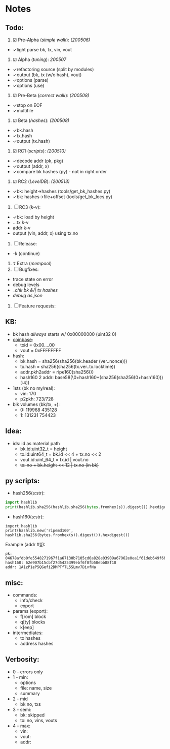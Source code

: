 # Notes

## Todo:
1. &#9745; Pre-Alpha (_simple walk_): _(200506)_
  - &check;light parse bk, tx, vin, vout
1. &#9745; Alpha (_tuning_): _200507_
  - &check;refactoring source (split by modules)
  - &check;output (bk, tx (w/o hash), vout)
  - &check;options (parse)
  - &check;options (use)
1. &#9745; Pre-Beta (_correct walk_): _(200508)_
  - &check;stop on EOF
  - &check;multifile
1. &#9745; Beta (_hashes_): _(200508)_
  - &check;bk.hash
  - &check;tx.hash
  - &check;output (tx.hash)
1. &#9745; RC1 (_scripts_): _(200510)_
  - &check;decode addr (pk, pkg)
  - &check;output (addr, x)
  - &check;compare bk hashes (py) - not in right order
1. &#9745; RC2 (_LevelDB_): _(200513)_
  - &check;bk: height->hashes (tools/get\_bk\_hashes.py)
  - &check;bk: hashes->file+offset (tools/get\_bk\_locs.py)
1. &#9744; RC3 (_k-v_):
  - &check;bk: load by height
  - &hellip;tx k-v
  - addr k-v
  - output (vin, addr, x) using tx.no
1. &#9744; Release:
  - -k (continue)
1. &#9766; Extra (_mempool_)
1. &#9744; Bugfixes:
  - trace state on error
  - debug levels
  - __chk bk &/| tx hashes_
  - _debug as json_
1. &#9744; Feature requests:

## KB:
- bk hash _allways_ starts w/ 0x00000000 (uint32 0)
- [coinbase](https://learnmeabitcoin.com/guide/coinbase-transaction):
  - txid = 0x00....00
  - vout = 0xFFFFFFFF
- hash:
  - bk.hash = sha256(sha256(bk.header (ver..nonce)))
  - tx.hash = sha256(sha256(tx.ver..tx.locktime))
  - addr.pkh2addr = ripe160(sha256())
  - hash160 2 addr: base58(\0+hash160+(sha256(sha256(0+hash160)))[:4])
- 1sts (bk no my/real):
  - vin: 170
  - p2pkh: 723/728
- blk volumes (bk/tx, +):
  - 0: 119968	435128
  - 1: 131231	754423

## Idea:
- ids: id as material path
  - bk.id:uint32_t = height
  - tx.id:uint64_t = bk.id << 4 + tx.no << 2
  - vout.id:uint_64_t = tx.id | vout.no
  - ~~tx: no = bk.height << 12 | tx.no (in bk)~~

## py scripts:

- hash256(s:str):

```python
import hashlib
print(hashlib.sha256(hashlib.sha256(bytes.fromhex(s)).digest()).hexdigest())
```

- hash160(s:str):

```
import hashlib
print(hashlib.new('ripemd160', hashlib.sha256(bytes.fromhex(s)).digest()).hexdigest())
```
Example (addr #[0](https://www.blockchain.com/btc/block/000000000019d6689c085ae165831e934ff763ae46a2a6c172b3f1b60a8ce26f)):

```
pk: 04678afdb0fe5548271967f1a67130b7105cd6a828e03909a67962e0ea1f61deb649f6bc3f4cef38c4f35504e51ec112de5c384df7ba0b8d578a4c702b6bf11d5f
hash160: 62e907b15cbf27d5425399ebf6f0fb50ebb88f18
addr: 1A1zP1eP5QGefi2DMPTfTL5SLmv7DivfNa
```

## misc:
- commands:
  - info/check
  - export
- params (export):
  - f[rom] block
  - q[ty] blocks
  - k[eep]
- intermediates:
  - tx hashes
  - address hashes

## Verbosity:
- 0 - errors only
- 1 - min:
  - options
  - file: name, size
  - summary
- 2 - mid
  - bk no, txs
- 3 - semi:
  - bk: skipped
  - tx: no, vins, vouts
- 4 - max:
  - vin:
  - vout:
  - addr:
